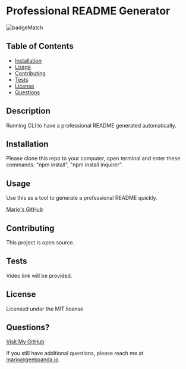 
  # Professional README Generator
  ![badgeMatch](https://img.shields.io/badge/license-MIT-green)

  ## Table of Contents

  * [Installation](#installation)
  * [Usage](#usage)
  * [Contributing](#contributing)
  * [Tests](#tests)
  * [License](#license)
  * [Questions](#questions)

  ## Description
  Running CLI to have a professional README generated automatically.
  ## Installation
  Please clone this repo to your computer, open terminal and enter these commands: "npm install", "npm install inquirer".
  ## Usage
  Use this as a tool to generate a professional README quickly. 
  
  
  [Mario's GitHub](github.com/marioessig)
  ## Contributing
  This project is open source.
  ## Tests
  Video link will be provided.
  ## License
  Licensed under the MIT license

  ## Questions? 
  [Visit My GitHub](https://www.github.com/GitHub.com/marioessig)

  If you still have additional questions, please reach me at mario@geekpanda.io.
